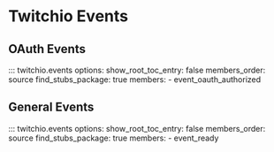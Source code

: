 # Twitchio Events


## OAuth Events

::: twitchio.events
    options:
      show_root_toc_entry: false
      members_order: source
      find_stubs_package: true
      members:
      - event_oauth_authorized


## General Events

::: twitchio.events
    options:
      show_root_toc_entry: false
      members_order: source
      find_stubs_package: true
      members:
      - event_ready
